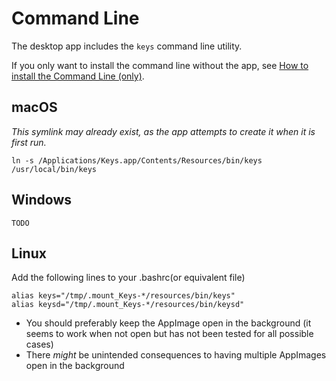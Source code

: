 # Command Line

The desktop app includes the `keys` command line utility.

If you only want to install the command line without the app, see [How to install the Command Line (only)](/docs/cli/install.md).

## macOS

_This symlink may already exist, as the app attempts to create it when it is first run._

```shell
ln -s /Applications/Keys.app/Contents/Resources/bin/keys /usr/local/bin/keys
```

## Windows

```
TODO
```

## Linux

Add the following lines to your .bashrc(or equivalent file)

```
alias keys="/tmp/.mount_Keys-*/resources/bin/keys"
alias keysd="/tmp/.mount_Keys-*/resources/bin/keysd"
```

* You should preferably keep the AppImage open in the background (it seems to work when not open but has not been tested for all possible cases)
* There *might* be unintended consequences to having multiple AppImages open in the background 
